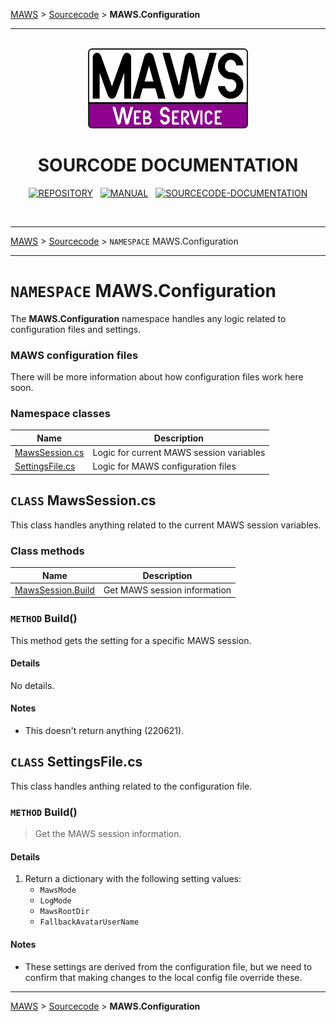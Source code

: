 <!-- b220624.102340 -->

[MAWS](https://github.com/spectrum-health-systems/MAWS) &gt; [Sourcecode](../Sourcecode/MAWS-Sourcecode.md) &gt;  **MAWS.Configuration**

***

<br>

<div align="center">

  <img src="../../.github/Resources/Assets/Logos/maws-logo-web-service-512x256.png" alt="MAWS logo" width="256">
  <h1> 
    SOURCODE DOCUMENTATION
  </h1>

  [![REPOSITORY](https://img.shields.io/badge/REPOSITORY-550055?style=for-the-badge)](https://github.com/spectrum-health-systems/MAWSC)&nbsp;&nbsp;&nbsp;[![MANUAL](https://img.shields.io/badge/MANUAL-550055?style=for-the-badge)](../Manual/MAWSC-Manual.md)&nbsp;&nbsp;&nbsp;[![SOURCECODE-DOCUMENTATION](https://img.shields.io/badge/SOURCECODE%20DOCUMENTATION-8e008e?style=for-the-badge)](MAWSC-Sourcecode.md)

</div>

<br>

***

[MAWS](https://github.com/spectrum-health-systems/MAWS) &gt; [Sourcecode](../Sourcecode/MAWS-Sourcecode.md) &gt;  `NAMESPACE` MAWS.Configuration

***

# `NAMESPACE` MAWS.Configuration
The **MAWS.Configuration** namespace handles any logic related to configuration files and settings.

### MAWS configuration files
There will be more information about how configuration files work here soon.

### Namespace classes

| Name | Description |
| ---- | ----------- |
| [MawsSession.cs](#mawsconfigurationmawssessioncs) | Logic for current MAWS session variables |
| [SettingsFile.cs](#mawsconfigurationsettingsfilecs) | Logic for MAWS configuration files |

## `CLASS` MawsSession.cs
This class handles anything related to the current MAWS session variables.

### Class methods

| Name | Description |
| ---- | ----------- |
| [MawsSession.Build](#mawsconfigurationmawssessioncs) | Get MAWS session information |

### `METHOD` Build()
This method gets the setting for a specific MAWS session.

#### Details
No details.

#### Notes
* This doesn't return anything (220621).

## `CLASS` SettingsFile.cs
This class handles anthing related to the configuration file.

### `METHOD` Build()
> Get the MAWS session information.

#### Details
1. Return a dictionary with the following setting values:
    - `MawsMode`
    - `LogMode`
    - `MawsRootDir`
    - `FallbackAvatarUserName`

#### Notes
* These settings are derived from the configuration file, but we need to confirm that making changes to the local config file override these.

***

[MAWS](https://github.com/spectrum-health-systems/MAWS) &gt; [Sourcecode](../Sourcecode/MAWS-Sourcecode.md) &gt;  **MAWS.Configuration**